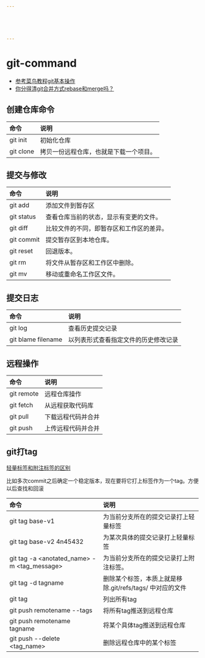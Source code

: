 ```yaml
---





---
```


# git-command
- [参考菜鸟教程git基本操作](https://www.runoob.com/git/git-basic-operations.html)
- [你分得清git合并方式rebase和merge吗？](https://www.cnblogs.com/FraserYu/p/11192840.html)

## 创建仓库命令

|命令|说明|
|:---|:---|
|git init|初始化仓库|
|git clone|拷贝一份远程仓库，也就是下载一个项目。|



## 提交与修改

|命令|说明|
|:---|:---|
|git add|添加文件到暂存区|
|git status|查看仓库当前的状态，显示有变更的文件。|
|git diff|比较文件的不同，即暂存区和工作区的差异。|
|git commit|提交暂存区到本地仓库。|
|git reset|回退版本。|
|git rm|将文件从暂存区和工作区中删除。|
|git mv|移动或重命名工作区文件。|

## 提交日志

|命令|说明|
|:---|:---|
|git log|查看历史提交记录|
|git blame filename|以列表形式查看指定文件的历史修改记录|

## 远程操作

|命令|说明|
|:---|:---|
|git remote|远程仓库操作|
|git fetch|从远程获取代码库|
|git pull|下载远程代码并合并|
|git push|上传远程代码并合并|

## git打tag
[轻量标签和附注标签的区别](https://blog.csdn.net/qq_21746331/article/details/120776710)

比如多次commit之后确定一个稳定版本，现在要将它打上标签作为一个tag。方便以后查找和回滚

|命令|说明|
|:---|:---|
|git tag base-v1| 为当前分支所在的提交记录打上轻量标签|
|git tag base-v2 4n45432 |为某次具体的提交记录打上轻量标签|
|git tag -a <anotated_name> -m <tag_message>|为当前分支所在的提交记录打上附注标签。|
|git tag -d tagname |删除某个标签，本质上就是移除.git/refs/tags/ 中对应的文件|
|git tag |列出所有tag|
|git push remotename --tags |将所有tag推送到远程仓库|
|git push remotename tagname |将某个具体tag推送到远程仓库|
|git push <remote> --delete <tag_name> |删除远程仓库中的某个标签|
